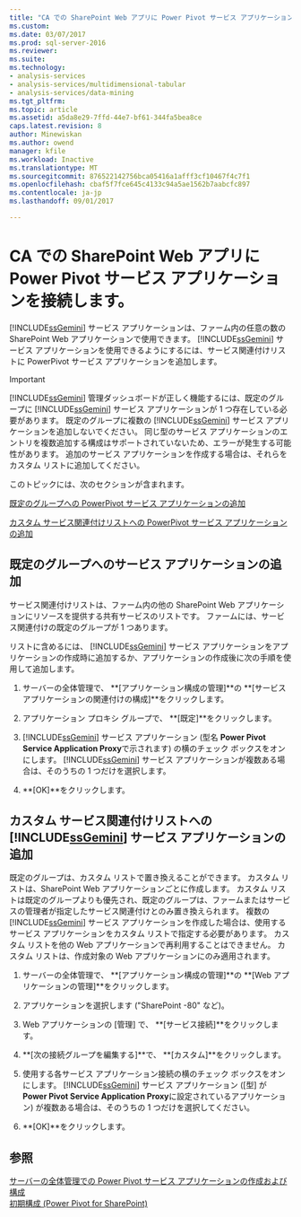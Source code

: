 ```yaml
---
title: "CA での SharePoint Web アプリに Power Pivot サービス アプリケーションを接続 |Microsoft ドキュメント"
ms.custom: 
ms.date: 03/07/2017
ms.prod: sql-server-2016
ms.reviewer: 
ms.suite: 
ms.technology:
- analysis-services
- analysis-services/multidimensional-tabular
- analysis-services/data-mining
ms.tgt_pltfrm: 
ms.topic: article
ms.assetid: a5da8e29-7ffd-44e7-bf61-344fa5bea8ce
caps.latest.revision: 8
author: Minewiskan
ms.author: owend
manager: kfile
ms.workload: Inactive
ms.translationtype: MT
ms.sourcegitcommit: 876522142756bca05416a1afff3cf10467f4c7f1
ms.openlocfilehash: cbaf5f7fce645c4133c94a5ae1562b7aabcfc897
ms.contentlocale: ja-jp
ms.lasthandoff: 09/01/2017

---
```

# <a name="connect-power-pivot-service-app-to-sharepoint-web-app-in-ca"></a>CA での SharePoint Web アプリに Power Pivot サービス アプリケーションを接続します。
  [!INCLUDE[ssGemini](../../includes/ssgemini-md.md)] サービス アプリケーションは、ファーム内の任意の数の SharePoint Web アプリケーションで使用できます。 [!INCLUDE[ssGemini](../../includes/ssgemini-md.md)] サービス アプリケーションを使用できるようにするには、サービス関連付けリストに PowerPivot サービス アプリケーションを追加します。  
  
> [!IMPORTANT]  
>  [!INCLUDE[ssGemini](../../includes/ssgemini-md.md)] 管理ダッシュボードが正しく機能するには、既定のグループに [!INCLUDE[ssGemini](../../includes/ssgemini-md.md)] サービス アプリケーションが 1 つ存在している必要があります。 既定のグループに複数の [!INCLUDE[ssGemini](../../includes/ssgemini-md.md)] サービス アプリケーションを追加しないでください。 同じ型のサービス アプリケーションのエントリを複数追加する構成はサポートされていないため、エラーが発生する可能性があります。 追加のサービス アプリケーションを作成する場合は、それらをカスタム リストに追加してください。  
  
 このトピックには、次のセクションが含まれます。  
  
 [既定のグループへの PowerPivot サービス アプリケーションの追加](#default)  
  
 [カスタム サービス関連付けリストへの PowerPivot サービス アプリケーションの追加](#custom)  
  
##  <a name="default"></a> 既定のグループへのサービス アプリケーションの追加  
 サービス関連付けリストは、ファーム内の他の SharePoint Web アプリケーションにリソースを提供する共有サービスのリストです。 ファームには、サービス関連付けの既定のグループが 1 つあります。  
  
 リストに含めるには、 [!INCLUDE[ssGemini](../../includes/ssgemini-md.md)] サービス アプリケーションをアプリケーションの作成時に追加するか、アプリケーションの作成後に次の手順を使用して追加します。  
  
1.  サーバーの全体管理で、 **[アプリケーション構成の管理]**の **[サービス アプリケーションの関連付けの構成]**をクリックします。  
  
2.  アプリケーション プロキシ グループで、 **[既定]**をクリックします。  
  
3.  [!INCLUDE[ssGemini](../../includes/ssgemini-md.md)] サービス アプリケーション (型名 **Power Pivot Service Application Proxy**で示されます) の横のチェック ボックスをオンにします。 [!INCLUDE[ssGemini](../../includes/ssgemini-md.md)] サービス アプリケーションが複数ある場合は、そのうちの 1 つだけを選択します。  
  
4.  **[OK]**をクリックします。  
  
##  <a name="custom"></a> カスタム サービス関連付けリストへの [!INCLUDE[ssGemini](../../includes/ssgemini-md.md)] サービス アプリケーションの追加  
 既定のグループは、カスタム リストで置き換えることができます。 カスタム リストは、SharePoint Web アプリケーションごとに作成します。 カスタム リストは既定のグループよりも優先され、既定のグループは、ファームまたはサービスの管理者が指定したサービス関連付けとのみ置き換えられます。 複数の [!INCLUDE[ssGemini](../../includes/ssgemini-md.md)] サービス アプリケーションを作成した場合は、使用するサービス アプリケーションをカスタム リストで指定する必要があります。 カスタム リストを他の Web アプリケーションで再利用することはできません。 カスタム リストは、作成対象の Web アプリケーションにのみ適用されます。  
  
1.  サーバーの全体管理で、 **[アプリケーション構成の管理]**の **[Web アプリケーションの管理]**をクリックします。  
  
2.  アプリケーションを選択します ("SharePoint -80" など)。  
  
3.  Web アプリケーションの [管理] で、 **[サービス接続]**をクリックします。  
  
4.  **[次の接続グループを編集する]**で、 **[カスタム]**をクリックします。  
  
5.  使用する各サービス アプリケーション接続の横のチェック ボックスをオンにします。 [!INCLUDE[ssGemini](../../includes/ssgemini-md.md)] サービス アプリケーション ([型] が **Power Pivot Service Application Proxy**に設定されているアプリケーション) が複数ある場合は、そのうちの 1 つだけを選択してください。  
  
6.  **[OK]**をクリックします。  
  
## <a name="see-also"></a>参照  
 [サーバーの全体管理での Power Pivot サービス アプリケーションの作成および構成](../../analysis-services/power-pivot-sharepoint/create-and-configure-power-pivot-service-application-in-ca.md)   
 [初期構成 (Power Pivot for SharePoint)](http://msdn.microsoft.com/en-us/3a0ec2eb-017a-40db-b8d4-8aa8f4cdc146)  
  
  

